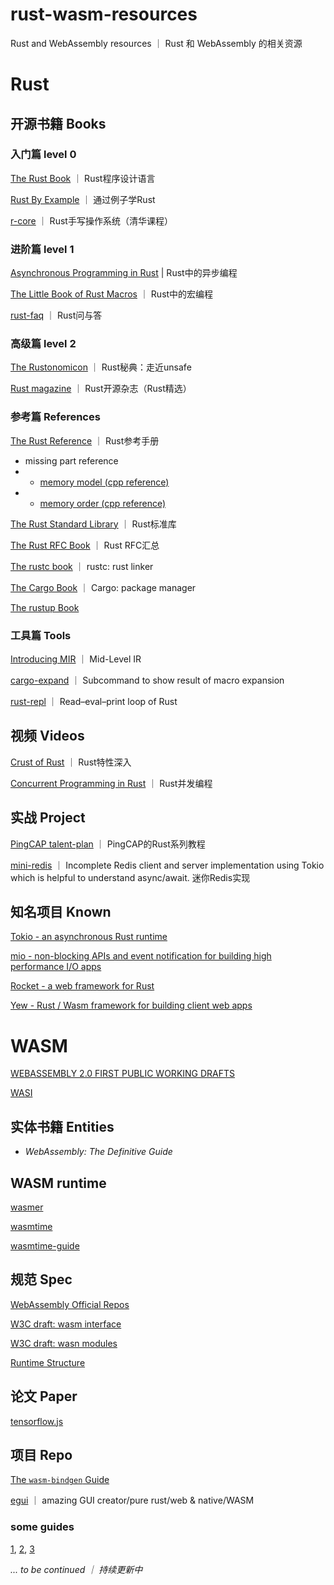 # rust-wasm-resources
Rust and WebAssembly resources ｜ Rust 和 WebAssembly 的相关资源

# Rust

## 开源书籍 Books

### 入门篇 level 0
[The Rust Book](https://doc.rust-lang.org/book/) ｜ Rust程序设计语言

[Rust By Example](https://doc.rust-lang.org/rust-by-example/) ｜ 通过例子学Rust

[r-core](https://rcore-os.github.io/rCore-Tutorial-Book-v3/chapter0/0intro.html) ｜ Rust手写操作系统（清华课程）

### 进阶篇 level 1
[Asynchronous Programming in Rust](https://rust-lang.github.io/async-book) | Rust中的异步编程

[The Little Book of Rust Macros](https://danielkeep.github.io/tlborm/book/index.html) ｜ Rust中的宏编程

[rust-faq](https://github.com/dtolnay/rust-faq) ｜ Rust问与答

### 高级篇 level 2
[The Rustonomicon](https://doc.rust-lang.org/nomicon/) ｜ Rust秘典：走近unsafe

[Rust magazine](https://rustmagazine.github.io/rust_magazine_2021/index.html) ｜ Rust开源杂志（Rust精选）

### 参考篇 References
[The Rust Reference](https://doc.rust-lang.org/reference/introduction.html) ｜ Rust参考手册

- missing part reference
- - [memory model (cpp reference)](https://en.cppreference.com/w/cpp/language/memory_model)
- - [memory order (cpp reference)](https://en.cppreference.com/w/c/atomic/memory_order)

[The Rust Standard Library](https://doc.rust-lang.org/std/) ｜ Rust标准库

[The Rust RFC Book](https://rust-lang.github.io/rfcs/introduction.html) ｜ Rust RFC汇总

[The rustc book](https://doc.bccnsoft.com/docs/rust-1.36.0-docs-html/rustc/print.html#what-is-rustc) ｜ rustc: rust linker

[The Cargo Book](https://doc.rust-lang.org/cargo/) ｜ Cargo: package manager

[The rustup Book](https://rust-lang.github.io/rustup/)

### 工具篇 Tools
[Introducing MIR](https://blog.rust-lang.org/2016/04/19/MIR.html) ｜ Mid-Level IR

[cargo-expand](https://github.com/dtolnay/cargo-expand) ｜ Subcommand to show result of macro expansion

[rust-repl](https://replit.com/new/rust) ｜ Read–eval–print loop of Rust


## 视频 Videos
[Crust of Rust](https://www.youtube.com/watch?v=rAl-9HwD858&list=PLqbS7AVVErFiWDOAVrPt7aYmnuuOLYvOa) ｜ Rust特性深入

[Concurrent Programming in Rust](https://www.youtube.com/playlist?list=PL5aMzERQ_OZ9j40DJNlsem2qAGoFbfwb4) ｜ Rust并发编程

## 实战 Project
[PingCAP talent-plan](https://github.com/pingcap/talent-plan) ｜ PingCAP的Rust系列教程

[mini-redis](https://github.com/tokio-rs/mini-redis) ｜ Incomplete Redis client and server implementation using Tokio which is helpful to understand async/await. 迷你Redis实现

## 知名项目 Known
[Tokio - an asynchronous Rust runtime](https://github.com/tokio-rs/tokio)

[mio - non-blocking APIs and event notification for building high performance I/O apps](https://github.com/tokio-rs/mio)

[Rocket - a web framework for Rust](https://github.com/SergioBenitez/Rocket/tree/v0.5-rc)

[Yew - Rust / Wasm framework for building client web apps](https://github.com/yewstack/yew)

# WASM

[WEBASSEMBLY 2.0 FIRST PUBLIC WORKING DRAFTS](https://www.w3.org/blog/news/archives/9509)

[WASI](https://wasi.dev/)

## 实体书籍 Entities
- *WebAssembly: The Definitive Guide*

## WASM runtime
[wasmer](https://github.com/wasmerio/wasmer)

[wasmtime](https://github.com/bytecodealliance/wasmtime)

[wasmtime-guide](https://docs.wasmtime.dev/)

## 规范 Spec
[WebAssembly Official Repos](https://github.com/WebAssembly)

[W3C draft: wasm interface](https://webassembly.github.io/spec/js-api/)

[W3C draft: wasn modules](https://webassembly.github.io/esm-integration/js-api/index.html#esm-integration)

[Runtime Structure](https://webassembly.github.io/spec/core/exec/runtime.html#syntax-store)

## 论文 Paper
[tensorflow.js](https://arxiv.org/pdf/1901.05350.pdf)

## 项目 Repo
[The `wasm-bindgen` Guide](https://rustwasm.github.io/wasm-bindgen/introduction.html)

[egui](https://github.com/emilk/egui) ｜ amazing GUI creator/pure rust/web & native/WASM

### some guides
[1](https://www.joshfinnie.com/blog/using-webassembly-created-in-rust-for-fast-react-components/),
[2](https://www.lirui.tech/post/2022/bf75512a88f1.html), 
[3](https://training.linuxfoundation.org/blog/how-wasi-makes-containerization-more-efficient/#:~:text=WASI%20on%20servers%2C%20or%20REPLACING,of%20the%20host%20operating%20system.)



*... to be continued ｜ 持续更新中*
